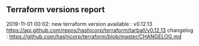 ## Terraform versions report

2019-11-01 00:02: new terraform version available : v0.12.13 https://api.github.com/repos/hashicorp/terraform/tarball/v0.12.13 changelog : https://github.com/hashicorp/terraform/blob/master/CHANGELOG.md

